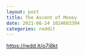 ```yaml
--- 
layout: post 
title: The Ascent of Money 
date: 2021-06-24 1624603394 
categories: reddit 
--- 
```

https://redd.it/o7i8kt
